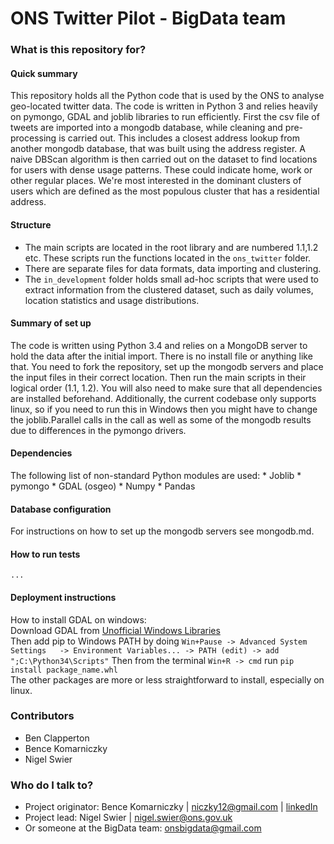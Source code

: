 # ONS Twitter Pilot - BigData team #


### What is this repository for? ###

#### Quick summary ####
This repository holds all the Python code that is used by the ONS to analyse geo-located twitter data.
The code is written in Python 3 and relies heavily on pymongo, GDAL and joblib libraries to run efficiently.
First the csv file of tweets are imported into a mongodb database, while cleaning and pre-processing is carried
out. This includes a closest address lookup from another mongodb database, that was built using the address register.
A naive DBScan algorithm is then carried out on the dataset to find locations for users with dense usage patterns.
These could indicate home, work or other regular places. We're most interested in the dominant clusters of users
which are defined as the most populous cluster that has a residential address.

#### Structure ####
* The main scripts are located in the root library and are numbered 1.1,1.2 etc. These scripts run the functions located
  in the `ons_twitter` folder.
* There are separate files for data formats, data importing and clustering.
* The `in_development` folder holds small ad-hoc scripts that were used to extract information from the clustered
  dataset, such as daily volumes, location statistics and usage distributions.
    

#### Summary of set up ####
The code is written using Python 3.4 and relies on a MongoDB server to hold the data after the initial import.
There is no install file or anything like that. You need to fork the repository, set up the mongodb servers and
place the input files in their correct location. Then run the main scripts in their logical order (1.1, 1.2).
You will also need to make sure that all dependencies are installed beforehand.
Additionally, the current codebase only supports linux, so if you need to run this in Windows then you might have
to change the joblib.Parallel calls in the call as well as some of the mongodb results due to differences in the
pymongo drivers.

#### Dependencies ####
The following list of non-standard Python modules are used:
    * Joblib
    * pymongo
    * GDAL (osgeo)
    * Numpy
    * Pandas
    
#### Database configuration ####
For instructions on how to set up the mongodb servers see mongodb.md.    
    
#### How to run tests ####
    ...
#### Deployment instructions ####
How to install GDAL on windows:  
Download GDAL from [Unofficial Windows Libraries](http://www.lfd.uci.edu/~gohlke/pythonlibs/#gdal)  
Then add pip to Windows PATH by doing `Win+Pause -> Advanced System Settings  
 -> Environment Variables... -> PATH (edit) -> add ";C:\Python34\Scripts"`
Then from the terminal `Win+R -> cmd` run `pip install package_name.whl`  
The other packages are more or less straightforward to install, especially on linux.

### Contributors ###
* Ben Clapperton
* Bence Komarniczky
* Nigel Swier

### Who do I talk to? ###
* Project originator: Bence Komarniczky |  niczky12@gmail.com | [linkedIn](https://uk.linkedin.com/in/bencekomarniczky)
* Project lead: Nigel Swier | nigel.swier@ons.gov.uk
* Or someone at the BigData team: onsbigdata@gmail.com